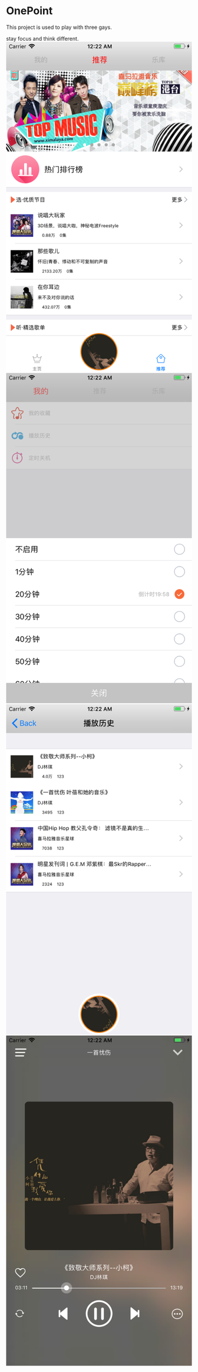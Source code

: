 # OnePoint

This project is used to play with three gays.

stay focus and think different.
![Image text](https://github.com/kent-william007/OnePoint/blob/dev1/img-storage/Simulator%20Screen%20Shot%20-%20iPhone%206s%20Plus%20-%202018-08-03%20at%2000.22.12.png
)
![Image text](https://github.com/kent-william007/OnePoint/blob/dev1/img-storage/Simulator%20Screen%20Shot%20-%20iPhone%206s%20Plus%20-%202018-08-03%20at%2000.22.30.png
)
![Image text](https://github.com/kent-william007/OnePoint/blob/dev1/img-storage/Simulator%20Screen%20Shot%20-%20iPhone%206s%20Plus%20-%202018-08-03%20at%2000.22.33.png
)
![Image text](https://github.com/kent-william007/OnePoint/blob/dev1/img-storage/Simulator%20Screen%20Shot%20-%20iPhone%206s%20Plus%20-%202018-08-03%20at%2000.22.42.png)

